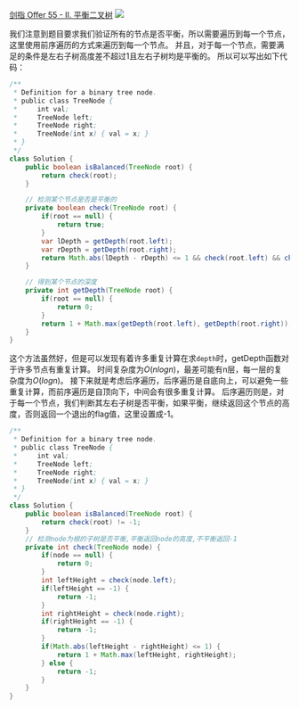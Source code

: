 [剑指 Offer 55 - II. 平衡二叉树](https://leetcode-cn.com/problems/ping-heng-er-cha-shu-lcof/)
![](https://img2022.cnblogs.com/blog/2272548/202202/2272548-20220201164035235-1887296401.png)

我们注意到题目要求我们验证所有的节点是否平衡，所以需要遍历到每一个节点，这里使用前序遍历的方式来遍历到每一个节点。
并且，对于每一个节点，需要满足的条件是左右子树高度差不超过1且左右子树均是平衡的。
所以可以写出如下代码：
```java
/**
 * Definition for a binary tree node.
 * public class TreeNode {
 *     int val;
 *     TreeNode left;
 *     TreeNode right;
 *     TreeNode(int x) { val = x; }
 * }
 */
class Solution {
    public boolean isBalanced(TreeNode root) {
        return check(root);
    }

    // 检测某个节点是否是平衡的
    private boolean check(TreeNode root) {
        if(root == null) {
            return true;
        }
        var lDepth = getDepth(root.left);
        var rDepth = getDepth(root.right);
        return Math.abs(lDepth - rDepth) <= 1 && check(root.left) && check(root.right);
    }

    // 得到某个节点的深度
    private int getDepth(TreeNode root) {
        if(root == null) {
            return 0;
        }
        return 1 + Math.max(getDepth(root.left), getDepth(root.right));
    }
}
```
这个方法虽然好，但是可以发现有着许多重复计算在求`depth`时，getDepth函数对于许多节点有重复计算。
时间复杂度为$O(nlogn)$，最差可能有n层，每一层的复杂度为$O(logn)$。
接下来就是考虑后序遍历，后序遍历是自底向上，可以避免一些重复计算，而前序遍历是自顶向下，中间会有很多重复计算。
后序遍历则是，对于每一个节点，我们判断其左右子树是否平衡，如果平衡，继续返回这个节点的高度，否则返回一个退出的flag值，这里设置成-1。
```java
/**
 * Definition for a binary tree node.
 * public class TreeNode {
 *     int val;
 *     TreeNode left;
 *     TreeNode right;
 *     TreeNode(int x) { val = x; }
 * }
 */
class Solution {
    public boolean isBalanced(TreeNode root) {
        return check(root) != -1;
    }
    // 检测node为根的子树是否平衡,平衡返回node的高度,不平衡返回-1
    private int check(TreeNode node) {
        if(node == null) {
            return 0;
        }
        int leftHeight = check(node.left);
        if(leftHeight == -1) {
            return -1;
        }
        int rightHeight = check(node.right);
        if(rightHeight == -1) {
            return -1;
        }
        if(Math.abs(leftHeight - rightHeight) <= 1) {
            return 1 + Math.max(leftHeight, rightHeight);
        } else {
            return -1;
        }
    }
}
```